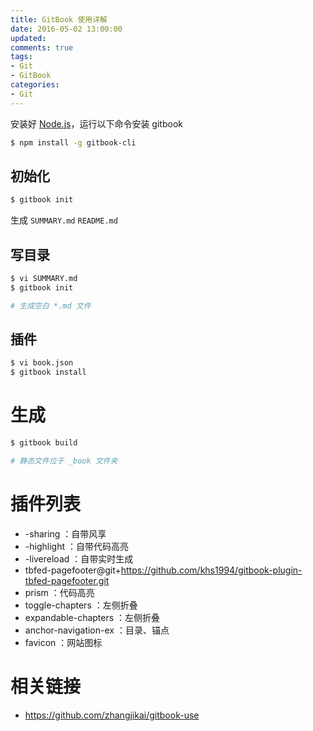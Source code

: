 ```yaml
---
title: GitBook 使用详解
date: 2016-05-02 13:00:00
updated:
comments: true
tags:
- Git
- GitBook
categories:
- Git
---
```


安装好 [Node.js](/nodejs/README.html)，运行以下命令安装 gitbook

```bash
$ npm install -g gitbook-cli
```

<!--more-->

## 初始化

```bash
$ gitbook init
```

生成 `SUMMARY.md` `README.md`

## 写目录

```bash
$ vi SUMMARY.md
$ gitbook init

# 生成空白 *.md 文件
```

## 插件

```bash
$ vi book.json
$ gitbook install
```

# 生成

```bash
$ gitbook build

# 静态文件位于 _book 文件夹
```

# 插件列表

* -sharing                ：自带风享
* -highlight              ：自带代码高亮
* -livereload             ：自带实时生成
* tbfed-pagefooter@git+https://github.com/khs1994/gitbook-plugin-tbfed-pagefooter.git
* prism                   ：代码高亮
* toggle-chapters         ：左侧折叠
* expandable-chapters     ：左侧折叠
* anchor-navigation-ex    ：目录、锚点
* favicon                 ：网站图标

# 相关链接

* https://github.com/zhangjikai/gitbook-use
